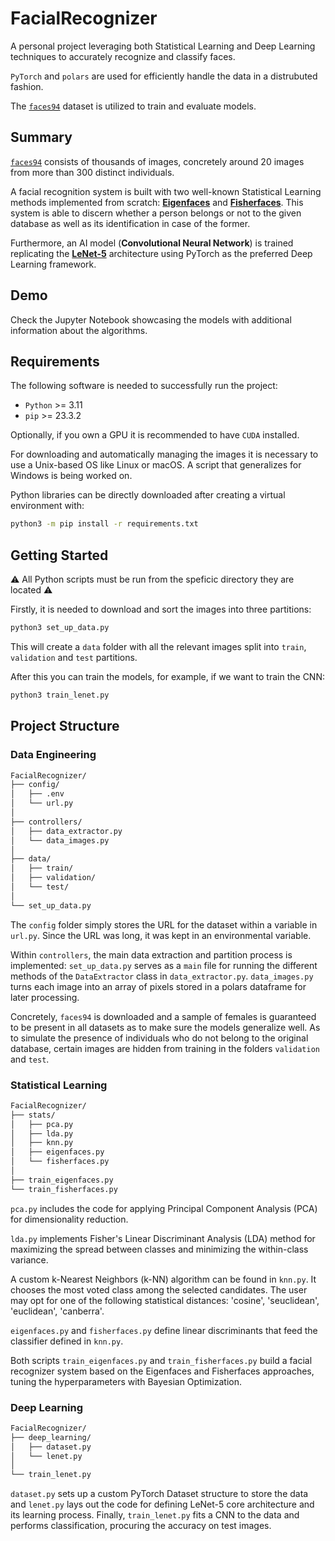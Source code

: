 # FacialRecognizer

A personal project leveraging both Statistical Learning and Deep Learning techniques to accurately recognize and classify faces. 

`PyTorch` and `polars` are used for efficiently handle the data in a distrubuted fashion. 

The <a target="_blank" rel="noopener noreferrer" href="https://cmp.felk.cvut.cz/~spacelib/faces/">`faces94`</a> dataset is utilized to train and evaluate models.

## Summary

<a target="_blank" rel="noopener noreferrer" href="https://cmp.felk.cvut.cz/~spacelib/faces/">`faces94`</a> consists of thousands of images, concretely around 20 images from more than 300 distinct individuals.

A facial recognition system is built with two well-known Statistical Learning methods implemented from scratch: <a href="https://www.face-rec.org/algorithms/PCA/jcn.pdf" target="_blank" rel="noopener noreferrer"><strong>Eigenfaces</strong></a> and 
<a href="https://cseweb.ucsd.edu/classes/wi14/cse152-a/fisherface-pami97.pdf" target="_blank" rel="noopener noreferrer"><strong>Fisherfaces</strong></a>. This system is able to discern whether a person belongs or not to the given database as well as its identification in case of the former.

Furthermore, an AI model (**Convolutional Neural Network**) is trained replicating the <a href="http://vision.stanford.edu/cs598_spring07/papers/Lecun98.pdf" target="_blank" rel="noopener noreferrer"><strong>LeNet-5</strong></a> architecture using PyTorch as the preferred Deep Learning framework.

## Demo

Check the Jupyter Notebook showcasing the models with additional information about the algorithms.

## Requirements

The following software is needed to successfully run the project:

- `Python` >= 3.11
- `pip` >= 23.3.2

Optionally, if you own a GPU it is recommended to have `CUDA` installed.

For downloading and automatically managing the images it is necessary to use a Unix-based OS like Linux or macOS. A script that generalizes for Windows is being worked on.

Python libraries can be directly downloaded after creating a virtual environment with:
```bash
python3 -m pip install -r requirements.txt
```

## Getting Started
:warning: All Python scripts must be run from the speficic directory they are located :warning:

Firstly, it is needed to download and sort the images into three partitions:
```bash
python3 set_up_data.py
```

This will create a `data` folder with all the relevant images split into `train`, `validation` and `test` partitions.

After this you can train the models, for example, if we want to train the CNN:
```bash
python3 train_lenet.py
```

## Project Structure

### Data Engineering

```bash
FacialRecognizer/
├── config/
│   ├── .env
│   └── url.py
│
├── controllers/
│   ├── data_extractor.py
│   └── data_images.py
│     
├── data/
│   ├── train/
│   ├── validation/
│   └── test/
│
└── set_up_data.py
```

The `config` folder simply stores the URL for the dataset within a variable in `url.py`. Since the URL was long, it was kept in an environmental variable.

Within `controllers`, the main data extraction and partition process is implemented: `set_up_data.py` serves as a `main` file for running the different methods of the `DataExtractor` class in `data_extractor.py`. `data_images.py` turns each image into an array of pixels stored in a polars dataframe for later processing.

Concretely, `faces94` is downloaded and a sample of females is guaranteed to be present in all datasets as to make sure the models generalize well. As to simulate the presence of individuals who do not belong to the original database, certain images are hidden from training in the folders `validation` and `test`.

### Statistical Learning

```bash
FacialRecognizer/
├── stats/
│   ├── pca.py
│   ├── lda.py
│   ├── knn.py
│   ├── eigenfaces.py
│   └── fisherfaces.py
│
├── train_eigenfaces.py
└── train_fisherfaces.py
```

`pca.py` includes the code for applying Principal Component Analysis (PCA) for dimensionality reduction. 

`lda.py` implements Fisher's Linear Discriminant Analysis (LDA) method for maximizing the spread between classes and minimizing the within-class variance.

A custom k-Nearest Neighbors (k-NN) algorithm can be found in `knn.py`. It chooses the most voted class among the selected candidates. The user may opt for one of the following statistical distances: 'cosine', 'seuclidean', 'euclidean', 'canberra'.

`eigenfaces.py` and `fisherfaces.py` define linear discriminants that feed the classifier defined in `knn.py`.

Both scripts `train_eigenfaces.py` and `train_fisherfaces.py` build a facial recognizer system based on the Eigenfaces and Fisherfaces approaches, tuning the hyperparameters with Bayesian Optimization.

### Deep Learning
```bash
FacialRecognizer/
├── deep_learning/
│   ├── dataset.py
│   └── lenet.py
│
└── train_lenet.py
```

`dataset.py` sets up a custom PyTorch Dataset structure to store the data and `lenet.py` lays out the code for defining LeNet-5 core architecture and its learning process. Finally, `train_lenet.py` fits a CNN to the data and performs classification, procuring the accuracy on test images.
